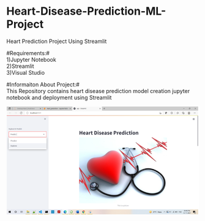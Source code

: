 # Heart-Disease-Prediction-ML-Project
Heart Prediction Project Using Streamlit 

#Requirements:#<br>
1)Jupyter Notebook<br>
2)Streamlit<br>
3)Visual Studio<br> 

#Informaiton About Project:#<br>
This Repository contains heart disease prediction model creation jupyter notebook and deployment using Streamlit<br>

<img src="https://github.com/ayodhyasathe16/Heart-Disease-Prediction-ML-Project/blob/main/Index.PNG" alt="Index_Page">






